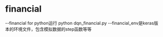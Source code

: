 # financial
--financial for python运行
  python dqn_financial.py
--financial_env是keras版本的环境文件，包含模拟数据的step函数等等
